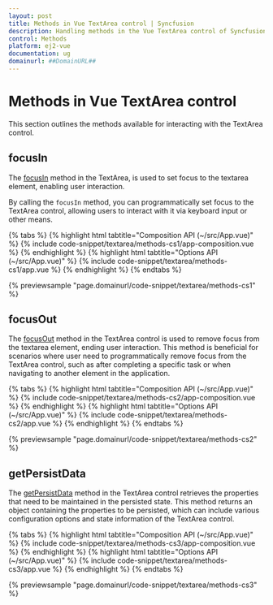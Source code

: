 ```yaml
---
layout: post
title: Methods in Vue TextArea control | Syncfusion
description: Handling methods in the Vue TextArea control of Syncfusion Essential JS 2 and more.
control: Methods 
platform: ej2-vue
documentation: ug
domainurl: ##DomainURL##
---
```


# Methods in Vue TextArea control

This section outlines the methods available for interacting with the TextArea control.

## focusIn 

The [focusIn](https://ej2.syncfusion.com/vue/documentation/api/textarea/#focusIn) method in the TextArea, is used to set focus to the textarea element, enabling user interaction.

By calling the `focusIn` method, you can programmatically set focus to the TextArea control, allowing users to interact with it via keyboard input or other means.

{% tabs %}
{% highlight html tabtitle="Composition API (~/src/App.vue)" %}
{% include code-snippet/textarea/methods-cs1/app-composition.vue %}
{% endhighlight %}
{% highlight html tabtitle="Options API (~/src/App.vue)" %}
{% include code-snippet/textarea/methods-cs1/app.vue %}
{% endhighlight %}
{% endtabs %}

{% previewsample "page.domainurl/code-snippet/textarea/methods-cs1" %}

## focusOut 

The [focusOut](https://ej2.syncfusion.com/vue/documentation/api/textarea/#focusOut) method in the TextArea control is used to remove focus from the textarea element, ending user interaction.
This method is beneficial for scenarios where user need to programmatically remove focus from the TextArea control, such as after completing a specific task or when navigating to another element in the application.

{% tabs %}
{% highlight html tabtitle="Composition API (~/src/App.vue)" %}
{% include code-snippet/textarea/methods-cs2/app-composition.vue %}
{% endhighlight %}
{% highlight html tabtitle="Options API (~/src/App.vue)" %}
{% include code-snippet/textarea/methods-cs2/app.vue %}
{% endhighlight %}
{% endtabs %}

{% previewsample "page.domainurl/code-snippet/textarea/methods-cs2" %}

## getPersistData 

The [getPersistData](https://ej2.syncfusion.com/vue/documentation/api/textarea/#getPersistData) method in the TextArea control retrieves the properties that need to be maintained in the persisted state.
This method returns an object containing the properties to be persisted, which can include various configuration options and state information of the TextArea control. 

{% tabs %}
{% highlight html tabtitle="Composition API (~/src/App.vue)" %}
{% include code-snippet/textarea/methods-cs3/app-composition.vue %}
{% endhighlight %}
{% highlight html tabtitle="Options API (~/src/App.vue)" %}
{% include code-snippet/textarea/methods-cs3/app.vue %}
{% endhighlight %}
{% endtabs %}

{% previewsample "page.domainurl/code-snippet/textarea/methods-cs3" %}
